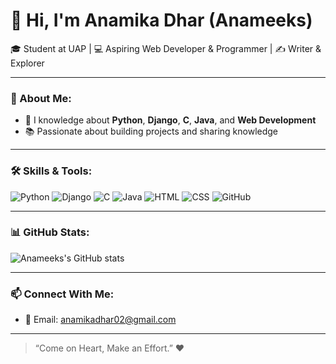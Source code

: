 # 👋 Hi, I'm Anamika Dhar (Anameeks)

🎓 Student at UAP | 💻 Aspiring Web Developer & Programmer | ✍️ Writer & Explorer

---

### 🚀 About Me:
- 🔭 I knowledge about **Python**, **Django**, **C**, **Java**, and **Web Development**
- 📚 Passionate about building projects and sharing knowledge


---

### 🛠️ Skills & Tools:
![Python](https://img.shields.io/badge/Python-3670A0?style=for-the-badge&logo=python&logoColor=white)
![Django](https://img.shields.io/badge/Django-092E20?style=for-the-badge&logo=django&logoColor=white)
![C](https://img.shields.io/badge/C-00599C?style=for-the-badge&logo=c&logoColor=white)
![Java](https://img.shields.io/badge/Java-ED8B00?style=for-the-badge&logo=java&logoColor=white)
![HTML](https://img.shields.io/badge/HTML5-E34F26?style=for-the-badge&logo=html5&logoColor=white)
![CSS](https://img.shields.io/badge/CSS3-1572B6?style=for-the-badge&logo=css3&logoColor=white)
![GitHub](https://img.shields.io/badge/GitHub-181717?style=for-the-badge&logo=github&logoColor=white)

---

### 📊 GitHub Stats:
![Anameeks's GitHub stats](https://github-readme-stats.vercel.app/api?username=Anameeks&show_icons=true&theme=tokyonight)

---

### 📫 Connect With Me:
- 📧 Email: anamikadhar02@gmail.com 


---

> “Come on Heart, Make an Effort.” ❤️
